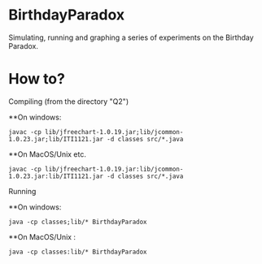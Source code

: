 # BirthdayParadox

Simulating, running and graphing a series of experiments on the Birthday Paradox.

# How to?

Compiling (from the directory "Q2")

**On windows:

```
javac -cp lib/jfreechart-1.0.19.jar;lib/jcommon-1.0.23.jar;lib/ITI1121.jar -d classes src/*.java
```

**On MacOS/Unix etc.

```
javac -cp lib/jfreechart-1.0.19.jar:lib/jcommon-1.0.23.jar:lib/ITI1121.jar -d classes src/*.java 
```

Running

**On windows:

```
java -cp classes;lib/* BirthdayParadox
```

**On MacOS/Unix :

```
java -cp classes:lib/* BirthdayParadox
```
